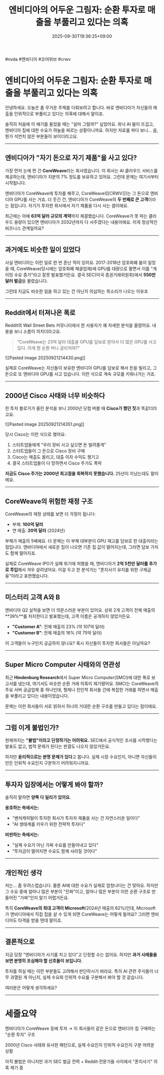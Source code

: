 ﻿---
title: "엔비디아의 어두운 그림자: 순환 투자로 매출을 부풀리고 있다는 의혹"
date: 2025-09-30T19:36:25+09:00
lastmod: 2025-10-01T21:26:47+09:00
type: docs
sidebar:
  open: true
weight: 5
---
<div style="display:none">
  <meta property="article:published_time" content="2025-09-30T10:36:25Z" />
  <meta property="article:modified_time" content="2025-10-01T12:26:47Z" />
</div>
#nvda #엔비디아 #코어위브 #crwv

# 엔비디아의 어두운 그림자: 순환 투자로 매출을 부풀리고 있다는 의혹

안녕하세요. 오늘은 좀 무거운 주제를 다뤄보려고 합니다. 바로 엔비디아가 자신들의 매출을 인위적으로 부풀리고 있다는 의혹에 대해서 말이죠. 

솔직히 처음에 이 얘기를 들었을 때는 "설마 그럴까?" 싶었어요. 워낙 AI 붐이 뜨겁고, 엔비디아 칩에 대한 수요가 하늘을 찌르는 상황이니까요. 하지만 자료를 파다 보니... 음, 뭔가 석연치 않은 부분들이 보이더라고요.

---
## 엔비디아가 "자기 돈으로 자기 제품"을 사고 있다?

가장 먼저 눈에 띈 건 **CoreWeave**라는 회사였습니다. 이 회사는 AI 클라우드 서비스를 제공하는데, 엔비디아가 지분의 7% 정도를 보유하고 있어요. 그런데 문제는 여기서부터 시작됩니다.

엔비디아가 CoreWeave에 투자를 해주고, CoreWeave([[CRWV]])는 그 돈으로 엔비디아 GPU를 사는 거죠. 더 웃긴 건, 엔비디아가 CoreWeave의 **두 번째로 큰 고객**이라는 점입니다. 자기가 투자한 회사에서 자기 제품을 다시 사는 셈이에요.

최근에는 아예 **63억 달러 규모의 계약**까지 체결했습니다. CoreWeave가 못 파는 클라우드 용량이 있으면 엔비디아가 2032년까지 다 사주겠다는 내용이에요. 이게 정상적인 비즈니스 관계일까요?

---
## 과거에도 비슷한 일이 있었다

사실 엔비디아는 이런 일로 한 번 혼난 적이 있어요. 2017-2018년 암호화폐 붐이 일었을 때, CoreWeave(당시에는 암호화폐 채굴업체)에 GPU를 대량으로 팔면서 이를 "게이밍 수요 증가"라고 잘못 발표했거든요. 결국 SEC(미국 증권거래위원회)에서 **550만 달러 벌금**을 물렸습니다.

그런데 지금도 비슷한 일을 하고 있는 건 아닌지 의심하는 목소리가 나오는 이유죠

---
## Reddit에서 터져나온 폭로

Reddit의 Wall Street Bets 커뮤니티에서 한 사용자가 꽤 자세한 분석을 올렸어요. 내용을 보니 소름이 끼치더라고요.

> "CoreWeave는 23억 달러 대출을 GPU를 담보로 받아서 더 많은 GPU를 사고 있다. 이게 뭔 순환 머니 글리치야?"

![[Pasted image 20250921214430.png]]

실제로 CoreWeave는 자신들이 보유한 엔비디아 GPU를 담보로 해서 돈을 빌리고, 그 돈으로 또 엔비디아 GPU를 사고 있습니다. 이런 식으로 계속 규모를 키워나가는 거죠.

---
## 2000년 Cisco 사태와 너무 비슷하다

한 투자 블로거가 올린 분석을 보니 2000년 닷컴 버블 때 **Cisco가 했던 짓**과 똑같더라고요.

![[Pasted image 20250921214351.png]]

당시 Cisco는 이런 식으로 했어요:
1. 스타트업들에게 "우리 장비 사고 싶으면 돈 빌려줄게" 
2. 스타트업들이 그 돈으로 Cisco 장비 구매
3. Cisco는 매출도 올리고, 대출 이자 수익도 챙기고
4. 결국 스타트업들이 다 망하면서 Cisco 주가도 폭락

**지금도 Cisco 주가는 2000년 최고점을 회복하지 못했습니다.** 25년이 지났는데도 말이에요.

---
## CoreWeave의 위험한 재정 구조

CoreWeave의 재정 상태를 보면 더 걱정이 됩니다:
- 부채: **100억 달러**
- 연 매출: **20억 달러** (2024년)

부채가 매출의 5배예요. 더 문제는 이 부채 대부분이 GPU 재고를 담보로 한 대출이라는 점입니다. 엔비디아에서 새로운 칩이 나오면 기존 칩 값이 떨어지는데, 그러면 담보 가치도 함께 떨어지죠.

실제로 CoreWeave IPO가 실패 위기에 처했을 때, 엔비디아가 **2억 5천만 달러를 추가로 투입**해서 겨우 살려냈어요. 이걸 두고 한 분석가는 "폰지사기 유지를 위한 구제금융"이라고 표현했습니다.

---
## 미스터리 고객 A와 B

엔비디아 Q2 실적을 보면 더 의문스러운 부분이 있어요. 상위 2개 고객이 전체 매출의 **39%**를 차지한다고 발표했는데, 고객 이름은 공개하지 않았거든요.

- **"Customer A"**: 전체 매출의 23% (약 107억 달러)
- **"Customer B"**: 전체 매출의 16% (약 75억 달러)

이 고객들이 누구인지 궁금하지 않나요? 혹시 자신들이 투자한 회사들은 아닐까요?

---
## Super Micro Computer 사태와의 연관성

최근 **Hindenburg Research**에서 Super Micro Computer(SMCI)에 대한 폭로 보고서를 냈는데, 여기서도 비슷한 순환 거래 의혹이 제기됐어요. SMCI는 CoreWeave의 주요 서버 공급업체 중 하나인데, 형제나 친인척 회사들 간에 복잡한 거래를 하면서 매출을 부풀리고 있다는 내용이었습니다.

문제는 이런 회사들이 서로 얽혀서 하나의 거대한 순환 구조를 만들고 있다는 점이에요.

---
## 그럼 이게 불법인가?

현재까지는 **"불법"이라고 단정하기는 어려워요.** SEC에서 공식적인 조사를 시작했다는 발표도 없고, 법적 문제가 된다는 판결도 나오지 않았거든요.

하지만 **윤리적으로는 분명 문제가 있다**고 봅니다. 실제 시장 수요인지, 아니면 자신들이 만든 인위적 수요인지 구분하기 어려워지니까요.

---
## 투자자 입장에서는 어떻게 봐야 할까?

솔직히 말하면 **양쪽 다 일리가 있어요.**

**옹호하는 측에서는:**
- "벤처캐피털이 투자한 회사가 투자자 제품을 사는 건 자연스러운 일이다"
- "AI 생태계를 키우기 위한 전략적 투자다"

**비판하는 측에서는:**
- "실제 수요가 아닌 가짜 수요를 만들어내고 있다"
- "투자금이 떨어지면 수요도 함께 사라질 것이다"

---
## 개인적인 생각

저는... 좀 우려스럽습니다. 물론 AI에 대한 수요가 실제로 엄청나다는 건 맞아요. 하지만 그 수요 중에 얼마나 많은 부분이 "진짜"이고, 얼마나 많은 부분이 이런 순환 구조로 만들어진 "가짜"인지 알기 어렵거든요.

특히 **CoreWeave의 최대 고객이 Microsoft**(2024년 매출의 62%)인데, Microsoft가 엔비디아에서 직접 칩을 살 수 있게 되면 CoreWeave는 어떻게 될까요? 그러면 엔비디아도 타격을 받을 텐데 말이죠.

---
## 결론적으로

지금 당장 "엔비디아가 사기를 치고 있다"고 단정할 수는 없어요. 하지만 **과거 사례들을 보면 분명히 조심해야 할 신호들이 보입니다.**

투자를 하실 때는 이런 부분들도 고려해서 판단하시기 바라요. 특히 AI 관련 주식들이 너무 과열된 게 아닌지, 실제 수요와 인위적 수요를 구분해서 봐야 할 것 같습니다.

여러분은 어떻게 생각하세요?

---
# 세줄요약

엔비디아가 CoreWeave 등에 투자 → 이 회사들이 같은 돈으로 엔비디아 칩 구매하는 "순환 투자" 구조

2000년 Cisco 사태와 유사한 패턴으로, 실제 수요인지 인위적 수요인지 구분 어려운 상황

아직 불법은 아니지만 과거 SEC 벌금 전력 + Reddit·전문가들 사이에서 "폰지사기" 의혹 제기 중
